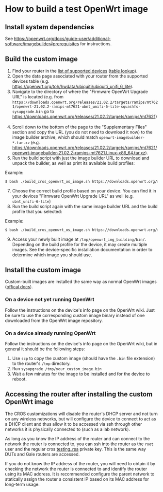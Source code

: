 # How to build a test OpenWrt image

## Install system dependencies
See https://openwrt.org/docs/guide-user/additional-software/imagebuilder#prerequisites
for instructions.

## Build the custom image
1. Find your router in the [list of supported devices](https://openwrt.org/supported_devices)
([table lookup](https://openwrt.org/toh/start)).
2. Open the data page associated with your router from the supported devices
table (e.g. https://openwrt.org/toh/hwdata/ubiquiti/ubiquiti_unifi_6_lite).
3. Navigate to the directory of where the "Firmware OpenWrt Upgrade URL" is
located (e.g. from `https://downloads.openwrt.org/releases/21.02.2/targets/ramips/mt7621/openwrt-21.02.2-ramips-mt7621-ubnt_unifi-6-lite-squashfs-sysupgrade.bin` go to https://downloads.openwrt.org/releases/21.02.2/targets/ramips/mt7621).
4. Scroll down to the bottom of the page to the "Supplementary Files" section
and copy the URL (you do not need to download it now) to the image builder
archive, which should match `openwrt-imagebuilder-*.tar.xz`
(e.g. https://downloads.openwrt.org/releases/21.02.2/targets/ramips/mt7621/openwrt-imagebuilder-21.02.2-ramips-mt7621.Linux-x86_64.tar.xz).
5. Run the build script with just the image builder URL to download and unpack
the builder, as well as print its available build profiles:

Example:
```bash
$ bash ./build_cros_openwrt_os_image.sh https://downloads.openwrt.org/releases/21.02.2/targets/ramips/mt7621/openwrt-imagebuilder-21.02.2-ramips-mt7621.Linux-x86_64.tar.xz
```

7. Choose the correct build profile based on your device. You can find it in
your devices "Firmware OpenWrt Upgrade URL" as well (e.g. `ubnt_unifi-6-lite`)
8. Run the build script again with the same image builder URL and the build
profile that you selected:

Example:
```bash
$ bash ./build_cros_openwrt_os_image.sh https://downloads.openwrt.org/releases/21.02.2/targets/ramips/mt7621/openwrt-imagebuilder-21.02.2-ramips-mt7621.Linux-x86_64.tar.xz ubnt_unifi-6-lite
```

9. Access your newly built image at `/tmp/openwrt_img_building/bin/`. Depending
on the build profile for the device, it may create multiple images. See the
device-specific installation documentation in order to determine which image you
should use.


## Install the custom image
Custom-built images are installed the same way as normal OpenWrt images
([offical docs](https://openwrt.org/docs/guide-quick-start/factory_installation)).

### On a device not yet running OpenWrt
Follow the instructions on the device's info page on the OpenWrt wiki. Just be
sure to use the corresponding custom image binary instead of one downloaded
from the OpenWrt image repository.

### On a device already running OpenWrt
Follow the instructions on the device's info page on the OpenWrt wiki, but in
general it should be the following steps:
1. Use `scp` to copy the custom image (should have the `.bin` file extension) to
the router's `/tmp` directory.
2. Run `sysupgrade /tmp/your_custom_image.bin`
3. Wait a few minutes for the image to be installed and for the device to reboot.


## Accessing the router after installing the custom OpenWrt image
The CROS customizations will disable the router's DHCP server and not turn on
any wireless networks, but will configure the device to connect to act as a DHCP
client and thus allow it to be accessed via ssh through other networks it is
physically connected to (such as a lab network).

As long as you know the IP address of the router and can connect to the network
the router is connected to, you can ssh into the router as the `root` user and
the regular cros [testing_rsa](../../../../../chromeos-admin/puppet/modules/profiles/files/user-common/ssh/testing_rsa)
private key. This is the same way DUTs and Gale routers are accessed.

If you do not know the IP address of the router, you will need to obtain it by
checking the network the router is connected to and identify the router using
its MAC address. It is recommended configure the parent network to statically
assign the router a consistent IP based on its MAC address for long-term usage.
